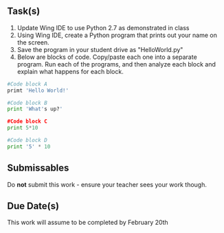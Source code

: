 Task(s)
-------
1. Update Wing IDE to use Python 2.7 as demonstrated in class
2. Using Wing IDE, create a Python program that prints out your name on the screen.
3. Save the program in your student drive as "HelloWorld.py"
4. Below are blocks of code.  Copy/paste each one into a separate program.  Run each of the programs, and then analyze each block and explain what happens for each block.

```python
#Code block A
primt 'Hello World!'

#Code block B
print 'What's up?'

#Code block C
print 5*10

#Code block D
print '5' * 10
```

Submissables
------------
Do **not** submit this work - ensure your teacher sees your work though.

Due Date(s)
----------
This work will assume to be completed by February 20th
